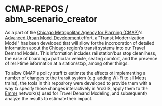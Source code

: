 CMAP-REPOS / abm_scenario_creator
=======================
As a part of the [Chicago Metropolitan Agency for Planning (CMAP)](http://www.cmap.illinois.gov)'s [Advanced Urban Model Development](http://www.cmap.illinois.gov/data/transportation/modeling) effort, a "Transit Modernization Model" has been developed that will allow for the incorporation of detailed information about the Chicago region's transit systems into our Travel Demand Models. This information includes rail station/bus stop cleanliness, the ease of boarding a particular vehicle, seating comfort, and the presence of real-time information at a station/stop, among other things.

To allow CMAP's policy staff to estimate the effects of implementing a number of changes to the transit system (e.g. adding Wi-Fi to all Metra trains), the tools in this repository were developed to provide them with a way to specify those changes interactively in ArcGIS, apply them to the [Emme](http://www.inrosoftware.com/en/products/emme/) network(s) used for Travel Demand Modeling, and subsequently analyze the results to estimate their impact.
